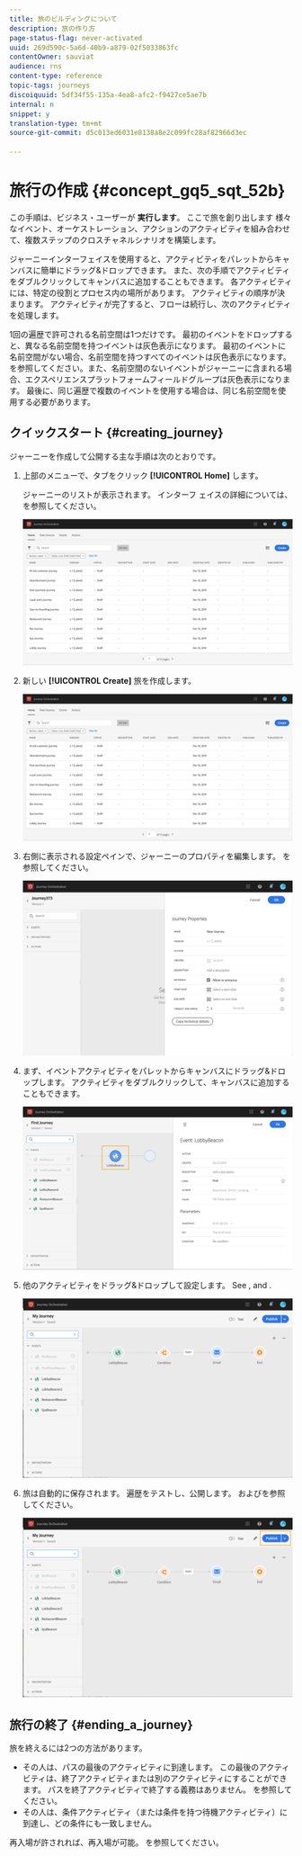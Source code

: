 ```yaml
---
title: 旅のビルディングについて
description: 旅の作り方
page-status-flag: never-activated
uuid: 269d590c-5a6d-40b9-a879-02f5033863fc
contentOwner: sauviat
audience: rns
content-type: reference
topic-tags: journeys
discoiquuid: 5df34f55-135a-4ea8-afc2-f9427ce5ae7b
internal: n
snippet: y
translation-type: tm+mt
source-git-commit: d5c013ed6031e8138a8e2c099fc28af82966d3ec

---
```




# 旅行の作成 {#concept_gq5_sqt_52b}

この手順は、ビジネス・ユーザーが **実行します**。 ここで旅を創り出します 様々なイベント、オーケストレーション、アクションのアクティビティを組み合わせて、複数ステップのクロスチャネルシナリオを構築します。

ジャーニーインターフェイスを使用すると、アクティビティをパレットからキャンバスに簡単にドラッグ&amp;ドロップできます。 また、次の手順でアクティビティをダブルクリックしてキャンバスに追加することもできます。 各アクティビティには、特定の役割とプロセス内の場所があります。 アクティビティの順序が決まります。 アクティビティが完了すると、フローは続行し、次のアクティビティを処理します。

1回の遍歴で許可される名前空間は1つだけです。 最初のイベントをドロップすると、異なる名前空間を持つイベントは灰色表示になります。 最初のイベントに名前空間がない場合、名前空間を持つすべてのイベントは灰色表示になります。 [](../event/selecting-the-namespace.md)を参照してください。また、名前空間のないイベントがジャーニーに含まれる場合、エクスペリエンスプラットフォームフィールドグループは灰色表示になります。 最後に、同じ遍歴で複数のイベントを使用する場合は、同じ名前空間を使用する必要があります。

## クイックスタート {#creating_journey}

ジャーニーを作成して公開する主な手順は次のとおりです。

1. 上部のメニューで、タブをクリック **[!UICONTROL Home]** します。

   ジャーニーのリストが表示されます。 インターフ [](../building-journeys/using-the-journey-designer.md) ェイスの詳細については、を参照してください。

   ![](../assets/journey30.png)

1. 新しい **[!UICONTROL Create]** 旅を作成します。

   ![](../assets/journey31.png)

1. 右側に表示される設定ペインで、ジャーニーのプロパティを編集します。 [](../building-journeys/changing-properties.md)を参照してください。

   ![](../assets/journey32.png)

1. まず、イベントアクティビティをパレットからキャンバスにドラッグ&amp;ドロップします。 アクティビティをダブルクリックして、キャンバスに追加することもできます。

   ![](../assets/journey33.png)

1. 他のアクティビティをドラッグ&amp;ドロップして設定します。 See [](../building-journeys/event-activities.md), [](../building-journeys/about-orchestration-activities.md) and [](../building-journeys/about-action-activities.md).

   ![](../assets/journey34.png)

1. 旅は自動的に保存されます。 遍歴をテストし、公開します。 [](../building-journeys/testing-the-journey.md)および[](../building-journeys/publishing-the-journey.md)を参照してください。

   ![](../assets/journey36.png)

## 旅行の終了 {#ending_a_journey}

旅を終えるには2つの方法があります。

* その人は、パスの最後のアクティビティに到達します。 この最後のアクティビティは、終了アクティビティまたは別のアクティビティにすることができます。 パスを終了アクティビティで終了する義務はありません。 [](../building-journeys/end-activity.md)を参照してください。
* その人は、条件アクティビティ（または条件を持つ待機アクティビティ）に到達し、どの条件にも一致しません。

再入場が許されれば、再入場が可能。 [](../building-journeys/changing-properties.md)を参照してください。

